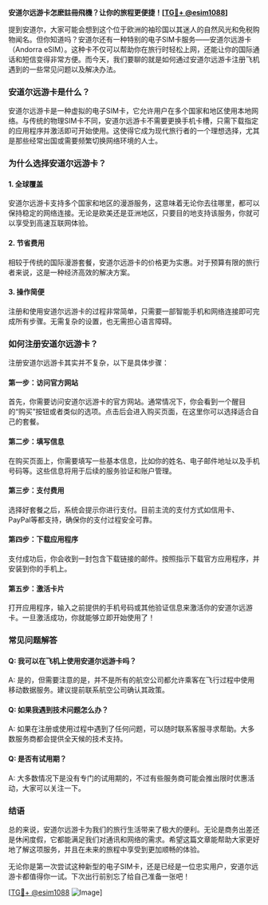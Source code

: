 **安道尔远游卡怎麽註冊飛機？让你的旅程更便捷！[[TG💪+ @esim1088](https://t.me/s/esim1088)]**

提到安道尔，大家可能会想到这个位于欧洲的袖珍国以其迷人的自然风光和免税购物闻名。但你知道吗？安道尔还有一种特别的电子SIM卡服务——安道尔远游卡（Andorra eSIM）。这种卡不仅可以帮助你在旅行时轻松上网，还能让你的国际通话和短信变得非常方便。而今天，我们要聊的就是如何通过安道尔远游卡注册飞机遇到的一些常见问题以及解决办法。

### 安道尔远游卡是什么？

安道尔远游卡是一种虚拟的电子SIM卡，它允许用户在多个国家和地区使用本地网络。与传统的物理SIM卡不同，安道尔远游卡不需要更换手机卡槽，只需下载指定的应用程序并激活即可开始使用。这使得它成为现代旅行者的一个理想选择，尤其是那些经常出国或需要频繁切换网络环境的人士。

### 为什么选择安道尔远游卡？

#### 1. **全球覆盖**
   安道尔远游卡支持多个国家和地区的漫游服务，这意味着无论你去往哪里，都可以保持稳定的网络连接。无论是欧美还是亚洲地区，只要目的地支持该服务，你就可以享受到高速互联网体验。

#### 2. **节省费用**
   相较于传统的国际漫游套餐，安道尔远游卡的价格更为实惠。对于预算有限的旅行者来说，这是一种经济高效的解决方案。

#### 3. **操作简便**
   注册和使用安道尔远游卡的过程非常简单，只需要一部智能手机和网络连接即可完成所有步骤。无需复杂的设置，也无需担心语言障碍。

### 如何注册安道尔远游卡？

注册安道尔远游卡其实并不复杂，以下是具体步骤：

#### 第一步：访问官方网站
首先，你需要访问安道尔远游卡的官方网站。通常情况下，你会看到一个醒目的“购买”按钮或者类似的选项。点击后会进入购买页面，在这里你可以选择适合自己的套餐。

#### 第二步：填写信息
在购买页面上，你需要填写一些基本信息，比如你的姓名、电子邮件地址以及手机号码等。这些信息将用于后续的服务验证和账户管理。

#### 第三步：支付费用
选择好套餐之后，系统会提示你进行支付。目前主流的支付方式如信用卡、PayPal等都支持，确保你的支付过程安全可靠。

#### 第四步：下载应用程序
支付成功后，你会收到一封包含下载链接的邮件。按照指示下载官方应用程序，并安装到你的手机上。

#### 第五步：激活卡片
打开应用程序，输入之前提供的手机号码或其他验证信息来激活你的安道尔远游卡。一旦激活成功，你就能够立即开始使用了！

### 常见问题解答

#### Q: 我可以在飞机上使用安道尔远游卡吗？
A: 是的，但需要注意的是，并不是所有的航空公司都允许乘客在飞行过程中使用移动数据服务。建议提前联系航空公司确认其政策。

#### Q: 如果我遇到技术问题怎么办？
A: 如果在注册或使用过程中遇到了任何问题，可以随时联系客服寻求帮助。大多数服务商都会提供全天候的技术支持。

#### Q: 是否有试用期？
A: 大多数情况下是没有专门的试用期的，不过有些服务商可能会推出限时优惠活动，大家可以关注一下。

### 结语

总的来说，安道尔远游卡为我们的旅行生活带来了极大的便利。无论是商务出差还是休闲度假，它都能满足我们对通讯和网络的需求。希望这篇文章能帮助大家更好地了解这项服务，并且在未来的旅程中享受到更加顺畅的体验。

无论你是第一次尝试这种新型的电子SIM卡，还是已经是一位忠实用户，安道尔远游卡都值得你一试。下次出行前别忘了给自己准备一张吧！

[[TG💪+ @esim1088](https://t.me/s/esim1088) ![Image](https://i.postimg.cc/4NQfJmqS/Snipaste-2025-05-13-00-14-12.png)]